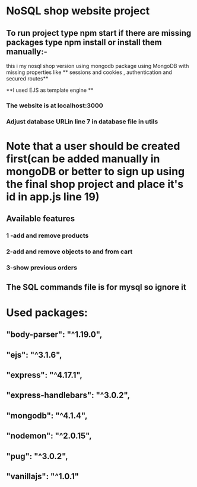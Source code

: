 # NoSQL shop website project
## To run project type npm start if there are missing packages type npm install or install them manually:-
this i my nosql shop version using mongodb package using MongoDB with missing properties like ** sessions and cookies , authentication and secured routes**

**I used EJS as template engine **
### The website is at localhost:3000
### Adjust database URLin line 7 in database file in utils
# Note that a user should be created first(can be added manually in mongoDB or better to sign up using the final shop project and place it's id in app.js  line 19)

## Available features
### 1 -add and remove products
### 2-add and remove objects to and from cart
### 3-show previous orders 

## The SQL commands file is for mysql so ignore it

# Used packages:
 ##   "body-parser": "^1.19.0",
 ##   "ejs": "^3.1.6",
 ##   "express": "^4.17.1",
 ##   "express-handlebars": "^3.0.2",
 ##   "mongodb": "^4.1.4",
 ##   "nodemon": "^2.0.15",
 ##   "pug": "^3.0.2",
 ##   "vanillajs": "^1.0.1"
